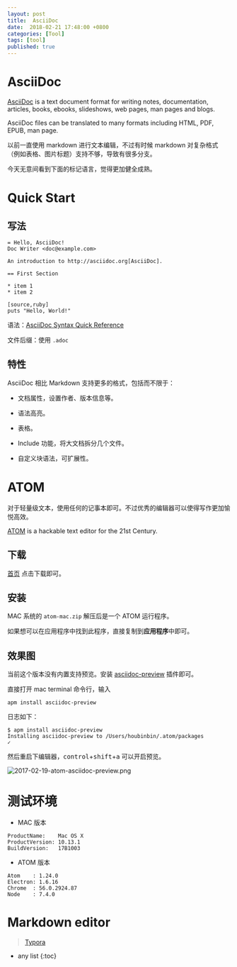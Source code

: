 ```yaml
---
layout: post
title:  AsciiDoc
date:  2018-02-21 17:48:00 +0800
categories: [Tool]
tags: [tool]
published: true
---
```



# AsciiDoc

[AsciiDoc](http://asciidoc.org/) is a text document format for writing notes, documentation, articles, books, ebooks, slideshows, web pages, man pages and blogs. 

AsciiDoc files can be translated to many formats including HTML, PDF, EPUB, man page.

以前一直使用 markdown 进行文本编辑，不过有时候 markdown 对复杂格式（例如表格、图片标题）支持不够，导致有很多分支。

今天无意间看到下面的标记语言，觉得更加健全成熟。

# Quick Start

## 写法

```
= Hello, AsciiDoc!
Doc Writer <doc@example.com>

An introduction to http://asciidoc.org[AsciiDoc].

== First Section

* item 1
* item 2

[source,ruby]
puts "Hello, World!"
```

语法：[AsciiDoc Syntax Quick Reference](https://asciidoctor.org/docs/asciidoc-syntax-quick-reference/)

文件后缀：使用 `.adoc`



## 特性
 
AsciiDoc 相比 Markdown 支持更多的格式，包括而不限于：

- 文档属性，设置作者、版本信息等。

- 语法高亮。

- 表格。

- Include 功能，将大文档拆分几个文件。

- 自定义块语法，可扩展性。


# ATOM

对于轻量级文本，使用任何的记事本即可。不过优秀的编辑器可以使得写作更加愉悦高效。

[ATOM](https://atom.io/) is a hackable text editor for the 21st Century.
 
## 下载

[首页](https://atom.io/) 点击下载即可。


## 安装

MAC 系统的 `atom-mac.zip` 解压后是一个 ATOM 运行程序。

如果想可以在应用程序中找到此程序，直接复制到**应用程序**中即可。

## 效果图

当前这个版本没有内置支持预览。安装 [asciidoc-preview](https://atom.io/packages/asciidoc-preview) 插件即可。

直接打开 mac terminal 命令行，输入

```
apm install asciidoc-preview
```

日志如下：

```
$ apm install asciidoc-preview
Installing asciidoc-preview to /Users/houbinbin/.atom/packages 
✓
```

然后重启下编辑器，<kbd>control</kbd>+<kbd>shift</kbd>+<kbd>a</kbd> 可以开启预览。

![2017-02-19-atom-asciidoc-preview.png](https://raw.githubusercontent.com/houbb/resource/master/img/tools/atom/2017-02-19-atom-asciidoc-preview.png)


# 测试环境

- MAC 版本

```
ProductName:	Mac OS X
ProductVersion:	10.13.1
BuildVersion:	17B1003
```

- ATOM 版本

```
Atom    : 1.24.0
Electron: 1.6.16
Chrome  : 56.0.2924.87
Node    : 7.4.0
```

# Markdown editor

> [Typora](https://www.jianshu.com/p/5256ecc06eec)

* any list
{:toc}

